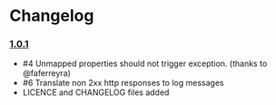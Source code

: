 # Changelog

### [1.0.1](https://github.com/moberwasserlechner/jopencage/compare/1.0.1...1.0.2)

* #4 Unmapped properties should not trigger exception. (thanks to @faferreyra)
* #6 Translate non 2xx http responses to log messages
* LICENCE and CHANGELOG files added
